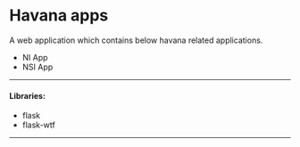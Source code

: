 # Havana apps

A web application which contains below havana related applications.
- NI App
- NSI App

---

#### Libraries:

- flask
- flask-wtf

---

